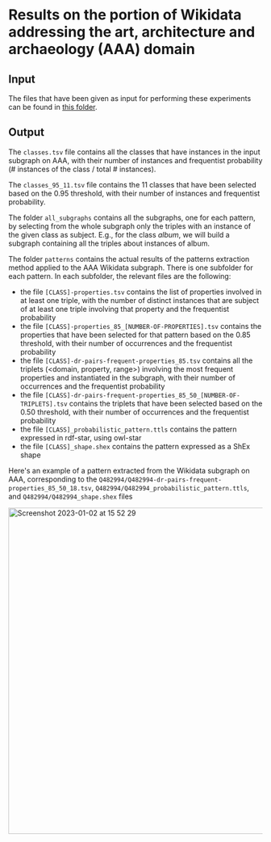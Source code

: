 # Results on the portion of Wikidata addressing the art, architecture and archaeology (AAA) domain

## Input
The files that have been given as input for performing these experiments can be found in [this folder](https://drive.google.com/drive/folders/1l5Suqku_KFfxgAG5q5cNqpsJTvMoQqsm?usp=sharing).

## Output

The `classes.tsv` file contains all the classes that have instances in the input subgraph on AAA, with their number of instances and frequentist probability (# instances of the class / total # instances).

The `classes_95_11.tsv` file contains the 11 classes that have been selected based on the 0.95 threshold, with their number of instances and frequentist probability.

The folder `all_subgraphs` contains all the subgraphs, one for each pattern, by selecting from the whole subgraph only the triples with an instance of the given class as subject.  E.g., for the class _album_, we will build a subgraph containing all the triples about instances of album.

The folder `patterns` contains the actual results of the patterns extraction method applied to the AAA Wikidata subgraph. There is one subfolder for each pattern. In each subfolder, the relevant files are the following:
- the file `[CLASS]-properties.tsv` contains the list of properties involved in at least one triple, with the number of distinct instances that are subject of at least one triple involving that property and the frequentist probability
- the file `[CLASS]-properties_85_[NUMBER-OF-PROPERTIES].tsv` contains the properties that have been selected for that pattern based on the 0.85 threshold, with their number of occurrences and the frequentist probability
- the file `[CLASS]-dr-pairs-frequent-properties_85.tsv` contains all the triplets (<domain, property, range>) involving the most frequent properties and instantiated in the subgraph, with their number of occurrences and the frequentist probability
- the file `[CLASS]-dr-pairs-frequent-properties_85_50_[NUMBER-OF-TRIPLETS].tsv` contains the triplets that have been selected based on the 0.50 threshold, with their number of occurrences and the frequentist probability
- the file `[CLASS]_probabilistic_pattern.ttls` contains the pattern expressed in rdf-star, using owl-star
- the file `[CLASS]_shape.shex` contains the pattern expressed as a ShEx shape

Here's an example of a pattern extracted from the Wikidata subgraph on AAA, corresponding to the `Q482994/Q482994-dr-pairs-frequent-properties_85_50_18.tsv`, `Q482994/Q482994_probabilistic_pattern.ttls`, and `Q482994/Q482994_shape.shex` files 

<img width="646" alt="Screenshot 2023-01-02 at 15 52 29" src="https://user-images.githubusercontent.com/36740200/216062969-e8dd0ac6-a6bf-4fae-bdad-23dfcca3965c.png">

